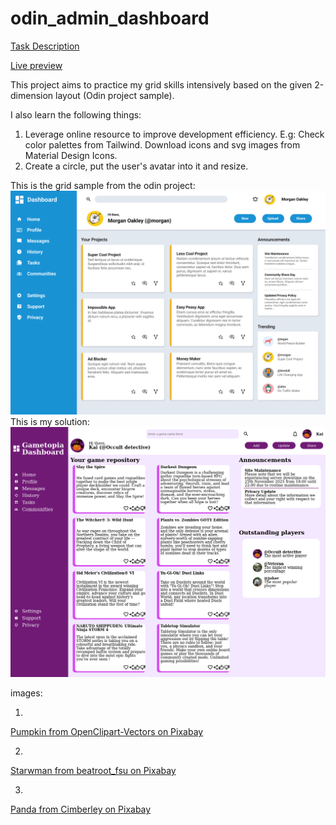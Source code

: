 # odin_admin_dashboard

[Task Description](https://www.theodinproject.com/lessons/node-path-intermediate-html-and-css-admin-dashboard)

[Live preview](https://maxim55069633.github.io/7.odin_admin_dashboard/)

This project aims to practice my grid skills intensively based on the given 2-dimension layout (Odin project sample).

I also learn the following things:

1. Leverage online resource to improve development efficiency. E.g: Check color palettes from Tailwind. Download icons and svg images from Material Design Icons.
2. Create a circle, put the user's avatar into it and resize.

This is the grid sample from the odin project:
![Odin Admin-Dashboard sample](./images/dashboard-project_sample.png)
This is my solution:
![my Admin Dashboard](./images/my_game_dashboard.png)

images:

1.
[Pumpkin from OpenClipart-Vectors on Pixabay](https://pixabay.com/vectors/halloween-pumpkin-scary-spooky-1298060/)

2.
[Starwman from beatroot_fsu on Pixabay](https://pixabay.com/photos/farm-scarecrow-strawman-bird-scarer-6836096/)

3.
[Panda from Cimberley on Pixabay](https://pixabay.com/photos/animal-panda-mammal-species-fauna-1236875/)

